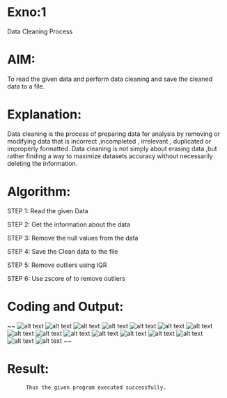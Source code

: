 # Exno:1
Data Cleaning Process

# AIM:
To read the given data and perform data cleaning and save the cleaned data to a file.

# Explanation:
Data cleaning is the process of preparing data for analysis by removing or modifying data that is incorrect ,incompleted , irrelevant , duplicated or improperly formatted. Data cleaning is not simply about erasing data ,but rather finding a way to maximize datasets accuracy without necessarily deleting the information.

# Algorithm:
STEP 1: Read the given Data

STEP 2: Get the information about the data

STEP 3: Remove the null values from the data

STEP 4: Save the Clean data to the file

STEP 5: Remove outliers using IQR

STEP 6: Use zscore of to remove outliers

# Coding and Output:
~~
            ![alt text](<Screenshot 2024-08-17 141048.png>)
            ![alt text](<Screenshot 2024-08-17 141108.png>)
            ![alt text](<Screenshot 2024-08-17 141119.png>)
            ![alt text](<Screenshot 2024-08-17 141129.png>)
            ![alt text](<Screenshot 2024-08-17 141316.png>)
            ![alt text](<Screenshot 2024-08-17 141328.png>)
            ![alt text](<Screenshot 2024-08-17 141345.png>)
            ![alt text](<Screenshot 2024-08-17 141354.png>)
            ![alt text](<Screenshot 2024-08-17 141420.png>)
            ![alt text](<Screenshot 2024-08-17 141434.png>)
            ![alt text](<Screenshot 2024-08-17 141446.png>)
            ![alt text](<Screenshot 2024-08-17 141523.png>)
            ![alt text](<Screenshot 2024-08-17 141530.png>)
            ![alt text](<Screenshot 2024-08-17 141538.png>)
            ![alt text](<Screenshot 2024-08-17 141546.png>)
            ![alt text](<Screenshot 2024-08-17 141551.png>)
~~

# Result:
          Thus the given program executed successfully.
